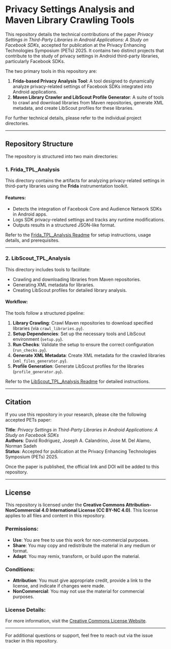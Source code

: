 # Privacy Settings Analysis and Maven Library Crawling Tools

This repository details the technical contributions of the paper _Privacy Settings in Third-Party Libraries in Android Applications: A Study on Facebook SDKs_, accepted for publication at the Privacy Enhancing Technologies Symposium (PETs) 2025. It contains two distinct projects that contribute to the study of privacy settings in Android third-party libraries, particularly Facebook SDKs.

The two primary tools in this repository are:

1. **Frida-based Privacy Analysis Tool**: A tool designed to dynamically analyze privacy-related settings of Facebook SDKs integrated into Android applications.
2. **Maven Library Crawler and LibScout Profile Generator**: A suite of tools to crawl and download libraries from Maven repositories, generate XML metadata, and create LibScout profiles for these libraries.

For further technical details, please refer to the individual project directories.

---

## Repository Structure

The repository is structured into two main directories:

### 1. **Frida_TPL_Analysis**
This directory contains the artifacts for analyzing privacy-related settings in third-party libraries using the **Frida** instrumentation toolkit.

#### Features:
- Detects the integration of Facebook Core and Audience Network SDKs in Android apps.
- Logs SDK privacy-related settings and tracks any runtime modifications.
- Outputs results in a structured JSON-like format.

Refer to the [Frida_TPL_Analysis Readme](Frida_TPL_Analysis/Readme.md) for setup instructions, usage details, and prerequisites.

---

### 2. **LibScout_TPL_Analysis**
This directory includes tools to facilitate:
- Crawling and downloading libraries from Maven repositories.
- Generating XML metadata for libraries.
- Creating LibScout profiles for detailed library analysis.

#### Workflow:
The tools follow a structured pipeline:
1. **Library Crawling**: Crawl Maven repositories to download specified libraries (via `crawl_libraries.py`).
2. **Setup Dependencies**: Set up the necessary tools and LibScout environment (`setup.py`).
3. **Run Checks**: Validate the setup to ensure the correct configuration (`run_checks.py`).
4. **Generate XML Metadata**: Create XML metadata for the crawled libraries (`xml_files_generator.py`).
5. **Profile Generation**: Generate LibScout profiles for the libraries (`profile_generator.py`).

Refer to the [LibScout_TPL_Analysis Readme](LibScout_TPL_Analysis/Readme.md) for detailed instructions.

---

## Citation

If you use this repository in your research, please cite the following accepted PETs paper:

**Title**: *Privacy Settings in Third-Party Libraries in Android Applications: A Study on Facebook SDKs*  
**Authors**: David Rodriguez, Joseph A. Calandrino, Jose M. Del Alamo, Norman Sadeh  
**Status**: Accepted for publication at the Privacy Enhancing Technologies Symposium (PETs) 2025.

Once the paper is published, the official link and DOI will be added to this repository.

---

## License

This repository is licensed under the **Creative Commons Attribution-NonCommercial 4.0 International License (CC BY-NC 4.0)**. This license applies to all files and content in this repository.

### Permissions:
- **Use**: You are free to use this work for non-commercial purposes.
- **Share**: You may copy and redistribute the material in any medium or format.
- **Adapt**: You may remix, transform, or build upon the material.

### Conditions:
- **Attribution**: You must give appropriate credit, provide a link to the license, and indicate if changes were made.
- **NonCommercial**: You may not use the material for commercial purposes.

### License Details:
For more information, visit the [Creative Commons License Website](https://creativecommons.org/licenses/by-nc/4.0/).

---

For additional questions or support, feel free to reach out via the issue tracker in this repository.
